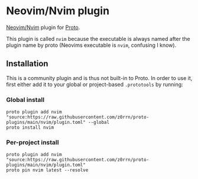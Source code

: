 # Neovim/Nvim plugin

[Neovim/Nvim](https://neovim.io) plugin for [Proto](https://moonrepo.dev/proto).

This plugin is called `nvim` because the executable is always named after the plugin name by proto (Neovims executable is `nvim`, confusing I know).

## Installation

This is a community plugin and is thus not built-in to Proto. In order to use it, first either add it to your global or project-based `.prototools` by running:

### Global install

```shell
proto plugin add nvim "source:https://raw.githubusercontent.com/z0rrn/proto-plugins/main/nvim/plugin.toml" --global
proto install nvim
```

### Per-project install

```shell
proto plugin add nvim "source:https://raw.githubusercontent.com/z0rrn/proto-plugins/main/nvim/plugin.toml"
proto pin nvim latest --resolve
```
